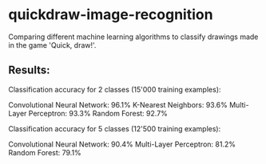 # quickdraw-image-recognition
Comparing different machine learning algorithms to classify drawings made in the game 'Quick, draw!'.

## Results:

Classification accuracy for 2 classes (15'000 training examples):

Convolutional Neural Network: 96.1%
K-Nearest Neighbors: 93.6%
Multi-Layer Perceptron: 93.3%
Random Forest: 92.7%

Classification accuracy for 5 classes (12'500 training examples):

Convolutional Neural Network: 90.4%
Multi-Layer Perceptron: 81.2%
Random Forest: 79.1%
